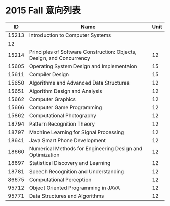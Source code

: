 # 2015 Fall 意向列表

ID | Name | Unit
--- | --- | ---
15213 | Introduction to Computer Systems
| 12
15214 | Principles of Software Construction: Objects, Design, and Concurrency | 12
15605 | Operating System Design and Implementaion | 15
15611 | Compiler Design | 15
15650 | Algorithms and Advanced Data Structures | 12
15651 | Algorithm Design and Analysis | 12
15662 | Computer Graphics | 12
15666 | Computer Game Programming | 12
15862 | Computational Photography | 12
18794 | Pattern Recognition Theory | 12
18797 | Machine Learning for Signal Processing | 12
18641 | Java Smart Phone Development | 12
18660 | Numerical Methods for Engineering Design and Optimization | 12
18697 | Statistical Discovery and Learning | 12
18781 | Speech Recognition and Understanding | 12
86675 | Computational Perception | 12
95712 | Object Oriented Programming in JAVA | 12
95771 | Data Structures and Algorithms | 12
